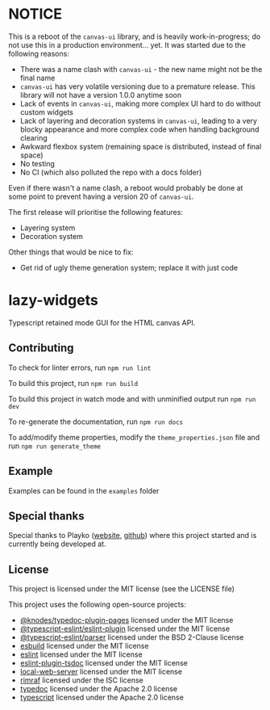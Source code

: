# NOTICE

This is a reboot of the `canvas-ui` library, and is heavily work-in-progress; do
not use this in a production environment... yet. It was started due to the
following reasons:
- There was a name clash with `canvas-ui` - the new name might not be the final name
- `canvas-ui` has very volatile versioning due to a premature release. This library will not have a version 1.0.0 anytime soon
- Lack of events in `canvas-ui`, making more complex UI hard to do without custom widgets
- Lack of layering and decoration systems in `canvas-ui`, leading to a very blocky appearance and more complex code when handling background clearing
- Awkward flexbox system (remaining space is distributed, instead of final space)
- No testing
- No CI (which also polluted the repo with a docs folder)

Even if there wasn't a name clash, a reboot would probably be done at some point
to prevent having a version 20 of `canvas-ui`.

The first release will prioritise the following features:
- Layering system
- Decoration system

Other things that would be nice to fix:
- Get rid of ugly theme generation system; replace it with just code

# lazy-widgets

Typescript retained mode GUI for the HTML canvas API.

## Contributing

To check for linter errors, run `npm run lint`

To build this project, run `npm run build`

To build this project in watch mode and with unminified output run `npm run dev`

To re-generate the documentation, run `npm run docs`

To add/modify theme properties, modify the `theme_properties.json` file and run
`npm run generate_theme`

## Example

Examples can be found in the `examples` folder

## Special thanks

Special thanks to Playko ([website](https://www.playko.com/),
[github](https://github.com/playkostudios)) where this project started and is
currently being developed at.

## License

This project is licensed under the MIT license (see the LICENSE file)

This project uses the following open-source projects:
- [@knodes/typedoc-plugin-pages](https://github.com/KnodesCommunity/typedoc-plugins) licensed under the MIT license
- [@typescript-eslint/eslint-plugin](https://github.com/typescript-eslint/typescript-eslint) licensed under the MIT license
- [@typescript-eslint/parser](https://github.com/typescript-eslint/typescript-eslint) licensed under the BSD 2-Clause license
- [esbuild](https://github.com/evanw/esbuild) licensed under the MIT license
- [eslint](https://github.com/eslint/eslint) licensed under the MIT license
- [eslint-plugin-tsdoc](https://github.com/microsoft/tsdoc) licensed under the MIT license
- [local-web-server](https://github.com/lwsjs/local-web-server) licensed under the MIT license
- [rimraf](https://github.com/isaacs/rimraf) licensed under the ISC license
- [typedoc](https://github.com/TypeStrong/TypeDoc) licensed under the Apache 2.0 license
- [typescript](https://github.com/Microsoft/TypeScript) licensed under the Apache 2.0 license